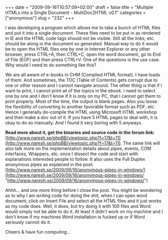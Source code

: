 +++
date = "2009-09-16T10:57:09+02:00"
draft = false
title = "Multiple HTMLs into a Single Document - MultiDoc2HTML v0.1"
categories = ["anonymous"]
slug = "232"
+++

I was developing a program which allows me to take a bunch of HTML files and put it into a single document. These files need to be put in as rendered in IE and the HTML code tags should not be visible. Still all the links, etc. should be along in the document so generated. Manual way to do it would be to open the HTML files one by one in Internet Explorer or any other browser, press CTRL+A, then CTRL+C, open the word document, go to End of File (EOF) and then press CTRL+V. One of the questions is the use case. Why would I need to do something like this?

We are all aware of e-books in CHM (Complied HTML format). I have loads of them. And sometimes, the TOC (Table of Contents) gets corrupt due to one or other reason and I cannot navigate around. The other thing is that if I want to print, I cannot print all of the topics in the ebook. I need to select one by one and I don't know if it is only on my PC, that I cannot get them to print properly. Most of the time, the output is blank pages. Also you loose the flexibility of converting to another favorable format such as PDF, etc. Hence I generally de-compile the HTML using Microsoft HTML workshop and then make a doc out of it. If you have 5 HTML pages to deal with, it is okay to do so manually. And I found it very boring with 5 anyways.

**Read more about it, get the binaries and source code in the forum link:** [http://www.naresh.se/phpBB/viewtopic.php?f=17&t=11](http://www.naresh.se/phpBB/viewtopic.php?f=17&t=11). The same link will also talk more on the implementation details about pipes, events, COM interfaces, Wrappers, etc. once I dissect the code and start with explanations interested people to follow. It also uses the Full Duplex anonymous pipes as explained in the post: [http://www.naresh.se/2009/09/16/anonymous-pipes-in-windows/](http://www.naresh.se/2009/09/16/anonymous-pipes-in-windows/ "http://www.naresh.se/2009/09/16/anonymous-pipes-in-windows/")

Ahhh… and one more thing before I close the post. You might be wondering as to why I am writing code for doing the shit, when I can open word document, click on Insert File and select all the HTML files and it just works as my code does. Well, it does, but try doing it with 100 files and Word would simply not be able to do it. At least it didn't work on my machine and I don't know if my machines Word installation is fucked up or if Word seriously cannot do it.

Cheers & have fun computing…
